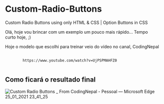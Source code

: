 # Custom-Radio-Buttons
 Custom Radio Buttons using only HTML &amp; CSS | Option Buttons in CSS

<p>Olá, hoje vou brincar com um exemplo um pouco mais rápido... Tempo curto hoje, ;)</p>
<p>Hoje o modelo que escolhi para treinar veio do vídeo no canal, CodingNepal</p>
<pre>
    <code>
        https://www.youtube.com/watch?v=UjPSPMAHFZ0
    </code>
</pre>

<h2>Como ficará o resultado final</h2>

![Custom Radio Buttons _ From CodingNepal - Pessoal — Microsoft​ Edge 25_01_2021 23_41_25](https://user-images.githubusercontent.com/72364037/105793043-2f041900-5f67-11eb-9378-a9cfc6e4508d.png)
